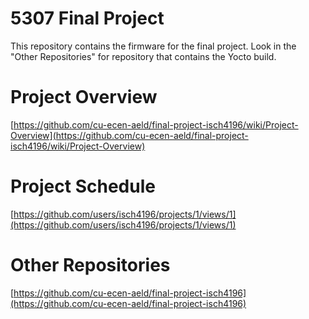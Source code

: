 # 5307 Final Project
This repository contains the firmware for the final project. Look in the "Other Repositories" for repository that contains the Yocto build.
# Project Overview
[https://github.com/cu-ecen-aeld/final-project-isch4196/wiki/Project-Overview](https://github.com/cu-ecen-aeld/final-project-isch4196/wiki/Project-Overview)
# Project Schedule
[https://github.com/users/isch4196/projects/1/views/1](https://github.com/users/isch4196/projects/1/views/1)
# Other Repositories
[https://github.com/cu-ecen-aeld/final-project-isch4196](https://github.com/cu-ecen-aeld/final-project-isch4196)


